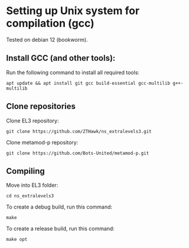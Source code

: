 # Setting up Unix system for compilation (gcc)

Tested on debian 12 (bookworm).

## Install GCC (and other tools):

Run the following command to install all required tools:
```
apt update && apt install git gcc build-essential gcc-multilib g++-multilib
```

## Clone repositories

Clone EL3 repository:
```
git clone https://github.com/ZTHawk/ns_extralevels3.git
```

Clone metamod-p repository:
```
git clone https://github.com/Bots-United/metamod-p.git
```

## Compiling

Move into EL3 folder:
```
cd ns_extralevels3
```

To create a debug build, run this command:
```
make
```

To create a release build, run this command:
```
make opt
```